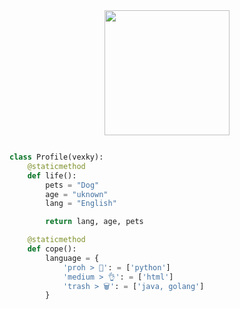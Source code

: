 <div align="center">
  <img height="200" src="https://gifdb.com/images/high/anime-celty-sturluson-79m4jzscabdxc4ix.gif"  />
</div>

``` python

class Profile(vexky):
    @staticmethod
    def life():
        pets = "Dog"
        age = "uknown"
        lang = "English"

        return lang, age, pets

    @staticmethod
    def cope():
        language = {
            'proh > 🥇': = ['python']
            'medium > 👌': = ['html']
            'trash > 🗑️': = ['java, golang'] 
        }  
```
